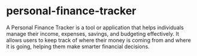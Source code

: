 # personal-finance-tracker
A Personal Finance Tracker is a tool or application that helps individuals manage their income, expenses, savings, and budgeting effectively. It allows users to keep track of where their money is coming from and where it is going, helping them make smarter financial decisions.




